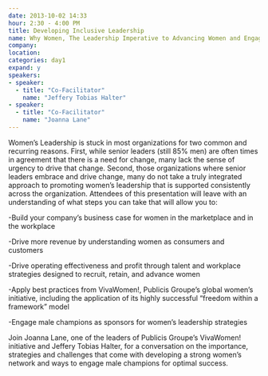 ```yaml
---
date: 2013-10-02 14:33
hour: 2:30 - 4:00 PM
title: Developing Inclusive Leadership
name: Why Women, The Leadership Imperative to Advancing Women and Engaging Men
company: 
location: 
categories: day1
expand: y
speakers:
- speaker:  
  - title: "Co-Facilitator"
    name: "Jeffery Tobias Halter"
- speaker:  
  - title: "Co-Facilitator"
    name: "Joanna Lane"
---
```

Women’s Leadership is stuck in most organizations for two common and recurring reasons. First, while senior leaders (still 85% men) are often times in agreement that there is a need for change, many lack the sense of urgency to drive that change. Second, those organizations where senior leaders embrace and drive change, many do not take a truly integrated approach to promoting women’s leadership that is supported consistently across the organization. Attendees of this presentation will leave with an understanding of what steps you can take that will allow you to:

-Build your company’s business case for women in the marketplace and in the workplace

-Drive more revenue by understanding women as consumers and customers

-Drive operating effectiveness and profit through talent and workplace strategies designed to recruit, retain, and advance women

-Apply best practices from VivaWomen!, Publicis Groupe’s global women’s initiative, including the application of its highly successful “freedom within a framework” model

-Engage male champions as sponsors for women’s leadership strategies

Join Joanna Lane, one of the leaders of Publicis Groupe’s VivaWomen! initiative and Jeffery Tobias Halter, for a conversation on the importance, strategies and challenges that come with developing a strong women’s network and ways to engage male champions for optimal success.